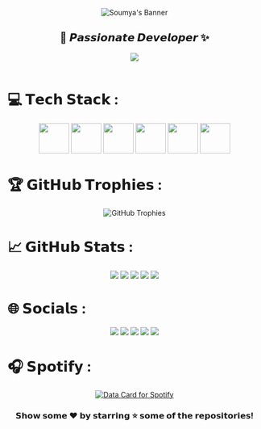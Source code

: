<div align="center">
  
![Soumya's Banner](https://raw.githubusercontent.com/halfrost/halfrost/master/icons/header_.png)

</div>

<div align="center">
  <strong><h2>🌠 𝙋𝙖𝙨𝙨𝙞𝙤𝙣𝙖𝙩𝙚 𝘿𝙚𝙫𝙚𝙡𝙤𝙥𝙚𝙧 ✨</h2></strong>
</div>
<div align="center">
  <img src="https://user-images.githubusercontent.com/70382532/138322189-2db8df52-9dcb-40a0-88a8-c365466bd33d.gif">
</div>
<br>

# 💻 𝗧𝗲𝗰𝗵 𝗦𝘁𝗮𝗰𝗸 :

<div align="center">
<img src="https://github.com/Subhampreet/Subhampreet/blob/master/logos/c++.png?raw=true" height="60" width="60">
<img src="https://github.com/Subhampreet/Subhampreet/blob/master/logos/python.png?raw=true" height="60" width="60">
<img src="https://github.com/Subhampreet/Subhampreet/blob/master/logos/JS.png?raw=true" height="60" width="60">
<img src="https://cdn.iconscout.com/icon/free/png-512/node-js-1174925.png" height="60" width="60">
<img src="https://github.com/Subhampreet/Subhampreet/blob/master/logos/css.png?raw=true" height="60" width="60">
<img src="https://github.com/Subhampreet/Subhampreet/blob/master/logos/html.png?raw=true" height="60" width="60">
</div>

# 🏆 𝗚𝗶𝘁𝗛𝘂𝗯 𝗧𝗿𝗼𝗽𝗵𝗶𝗲𝘀 :
<div align="center">
  <img src="https://github-trophies.vercel.app/?username=SoumyaEXE&theme=monokai&no-frame=false&no-bg=false&margin-w=4" alt="GitHub Trophies">
</div>

# 📈 𝗚𝗶𝘁𝗛𝘂𝗯 𝗦𝘁𝗮𝘁𝘀 :

<p align="center">
  <img src="https://github-profile-summary-cards.vercel.app/api/cards/profile-details?username=SoumyaEXE&theme=monokai" />
  <img src="https://github-profile-summary-cards.vercel.app/api/cards/repos-per-language?username=SoumyaEXE&theme=monokai" />
  <img src="https://github-profile-summary-cards.vercel.app/api/cards/most-commit-language?username=SoumyaEXE&theme=monokai" />
  <img src="https://github-profile-summary-cards.vercel.app/api/cards/stats?username=SoumyaEXE&theme=monokai" />
  <img src="https://github-profile-summary-cards.vercel.app/api/cards/productive-time?username=SoumyaEXE&theme=monokai&utcOffset=8" />
</p>


# 🌐 𝗦𝗼𝗰𝗶𝗮𝗹𝘀 :

<p align="center">
  <a href="https://dev.to/SoumyadeepDey" target="_blank"><img src="https://img.shields.io/badge/Dev.to-0A0A0A?style=for-the-badge&logo=devdotto&logoColor=white"></a>
  <a href="https://www.instagram.com/9n9vc/" target="_blank"><img src="https://img.shields.io/badge/Instagram-E4405F?style=for-the-badge&logo=instagram&logoColor=white"></a>
  <a href="https://www.facebook.com/iSoumyadeepDey/" target="_blank"><img src="https://img.shields.io/badge/Facebook-1877F2?style=for-the-badge&logo=facebook&logoColor=white"></a>
  <a href="https://stackoverflow.com/users/your-user-id/isoumya" target="_blank"><img src="https://img.shields.io/badge/StackOverflow-F48024?style=for-the-badge&logo=stackoverflow&logoColor=white"></a>
  <a href="https://isoumya.vercel.app" target="_blank"><img src="https://img.shields.io/badge/Portfolio-000000?style=for-the-badge&logo=vercel&logoColor=white"></a>
</p>

# 🎧 𝗦𝗽𝗼𝘁𝗶𝗳𝘆 :

<div align="center">
<a href="https://github.com/SoumyaEXE">
  <img src="https://data-card-for-spotify.herokuapp.com/api/card?user_id=31qhaph7hi7ktvz5svukclvefggu&hide_title=1&limit=3" alt="Data Card for Spotify">
</a>

###  𝗦𝗵𝗼𝘄 𝘀𝗼𝗺𝗲 ❤️ 𝗯𝘆 𝘀𝘁𝗮𝗿𝗿𝗶𝗻𝗴 ⭐ 𝘀𝗼𝗺𝗲 𝗼𝗳 𝘁𝗵𝗲 𝗿𝗲𝗽𝗼𝘀𝗶𝘁𝗼𝗿𝗶𝗲𝘀!
<!-- Proudly created with ❤ by Soumya -->
